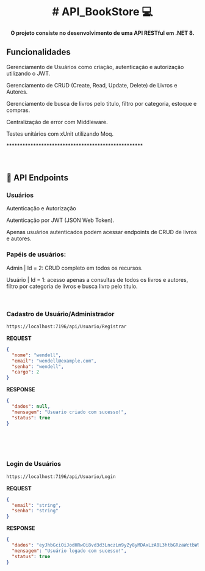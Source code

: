 <h1 align="center" style="font-weight: bold;"># API_BookStore 💻</h1>
 
<p align="center">
    <b>O projeto consiste no desenvolvimento de uma API RESTful em .NET 8.</b>
</p>
<h2>Funcionalidades</h3>
<p>Gerenciamento de Usuários como criação, autenticação e autorização utilizando o JWT. </p>
<p>Gerenciamento de CRUD (Create, Read, Update, Delete) de Livros e Autores.</p>
<p>Gerenciamento de busca de livros pelo titulo, filtro por categoria, estoque e compras.</p>
<p>Centralização de error com Middleware.</p>
<p>Testes unitários com xUnit utilizando Moq.</p>
***************************************************
<br /><br /><br />
<h2 id="routes">📍 API Endpoints</h2>

<h3>Usuários</h3>
<p>Autenticação e Autorização</p>
<p>Autenticação por JWT (JSON Web Token).</p>
<p>Apenas usuários autenticados podem acessar endpoints de CRUD de livros e autores.</p>

<h3>Papéis de usuários:</h3>
<p>Admin   | Id = 2: CRUD completo em todos os recursos.</p>
<p>Usuário | Id = 1: acesso apenas a consultas de todos os livros e autores, filtro por categoria de livros e busca livro pelo titulo.</p>
<br />
<h3>Cadastro de Usuário/Administrador</h3>

```bash
https://localhost:7196/api/Usuario/Registrar
```

**REQUEST**
```json
{
  "nome": "wendell",
  "email": "wendell@example.com",
  "senha": "wendell",
  "cargo": 2
}
```

**RESPONSE**
```json
{
  "dados": null,
  "mensagem": "Usuario criado com sucesso!",
  "status": true
}
```
<br /><br /><br />
<h3>Login de Usuários</h3>

```bash
https://localhost:7196/api/Usuario/Login
```

**REQUEST**
```json
{
  "email": "string",
  "senha": "string"
}
```

**RESPONSE**
```json
{
  "dados": "eyJhbGciOiJodHRwOi8vd3d3LnczLm9yZy8yMDAxLzA0L3htbGRzaWctbW9yZSNobWFjLXNoYTUxMiIsInR5cCI6IkpXVCJ9.eyJOb21lIjoiSnVsaWFueSBBbHZpbSIsIkVtYWlsIjoianVsaWFueUBnbWFpbC5jb20iLCJodHRwOi8vc2NoZW1hcy5taWNyb3NvZnQuY29tL3dzLzIwMDgvMDYvaWRlbnRpdHkvY2xhaW1zL3JvbGUiOiJBZG1pbmlzdHJhZG9yIiwiZXhwIjoxNzMyNTUzMDgxfQ.wpPm7hHCoS3JIy1JJvashOm8vbscwcUL_GFaQQlUwUSQfPwS_gwpQeZG9WXvkgpG85ktGws_v4zDZRt8rgnbKA",
  "mensagem": "Usuário logado com sucesso!",
  "status": true
}
```

<br /><br /><br />

